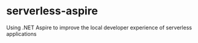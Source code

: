# serverless-aspire
Using .NET Aspire to improve the local developer experience of serverless applications
